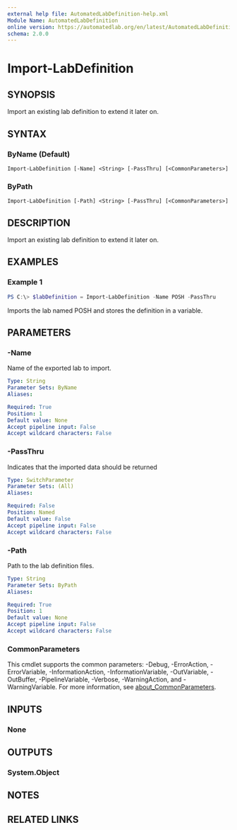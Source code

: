 ```yaml
---
external help file: AutomatedLabDefinition-help.xml
Module Name: AutomatedLabDefinition
online version: https://automatedlab.org/en/latest/AutomatedLabDefinition/en-us/Import-LabDefinition
schema: 2.0.0
---
```


# Import-LabDefinition

## SYNOPSIS
Import an existing lab definition to extend it later on.

## SYNTAX

### ByName (Default)
```
Import-LabDefinition [-Name] <String> [-PassThru] [<CommonParameters>]
```

### ByPath
```
Import-LabDefinition [-Path] <String> [-PassThru] [<CommonParameters>]
```

## DESCRIPTION
Import an existing lab definition to extend it later on.

## EXAMPLES

### Example 1
```powershell
PS C:\> $labDefinition = Import-LabDefinition -Name POSH -PassThru
```

Imports the lab named POSH and stores the definition in a variable.

## PARAMETERS

### -Name
Name of the exported lab to import.

```yaml
Type: String
Parameter Sets: ByName
Aliases:

Required: True
Position: 1
Default value: None
Accept pipeline input: False
Accept wildcard characters: False
```

### -PassThru
Indicates that the imported data should be returned

```yaml
Type: SwitchParameter
Parameter Sets: (All)
Aliases:

Required: False
Position: Named
Default value: False
Accept pipeline input: False
Accept wildcard characters: False
```

### -Path
Path to the lab definition files.

```yaml
Type: String
Parameter Sets: ByPath
Aliases:

Required: True
Position: 1
Default value: None
Accept pipeline input: False
Accept wildcard characters: False
```

### CommonParameters
This cmdlet supports the common parameters: -Debug, -ErrorAction, -ErrorVariable, -InformationAction, -InformationVariable, -OutVariable, -OutBuffer, -PipelineVariable, -Verbose, -WarningAction, and -WarningVariable. For more information, see [about_CommonParameters](http://go.microsoft.com/fwlink/?LinkID=113216).

## INPUTS

### None
## OUTPUTS

### System.Object
## NOTES

## RELATED LINKS

